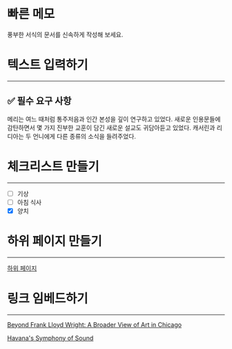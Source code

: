 # 빠른 메모

풍부한 서식의 문서를 신속하게 작성해 보세요.

# 텍스트 입력하기

---
## ✅ 필수 요구 사항

메리는 여느 때처럼 통주저음과 인간 본성을 깊이 연구하고 있었다. 새로운 인용문들에 감탄하면서 몇 가지 진부한 교훈이 담긴 새로운 설교도 귀담아듣고 있었다. 캐서린과 리디아는 두 언니에게 다른 종류의 소식을 들려주었다. 

# 체크리스트 만들기

---

- [ ]  기상
- [ ]  아침 식사
- [x]  양치

# 하위 페이지 만들기

---

[하위 페이지](https://www.notion.so/59117289a1044f9e883282bc5075422c)

# 링크 임베드하기

---

[Beyond Frank Lloyd Wright: A Broader View of Art in Chicago](https://www.nytimes.com/2018/03/08/arts/chicago-museums-art.html?rref=collection%2Fsectioncollection%2Ftravel)

[Havana's Symphony of Sound](https://www.nytimes.com/2018/03/12/travel/havana-cuba.html?rref=collection%2Fsectioncollection%2Ftravel)
